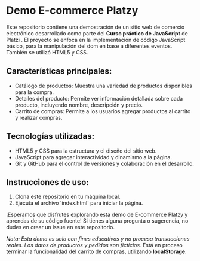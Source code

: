 ﻿# Demo E-commerce Platzy

Este repositorio contiene una demostración de un sitio web de comercio electrónico desarrollado como parte del  **Curso práctico de JavaScript** de Platzi . El proyecto se enfoca en la implementación de código JavaScript básico, para la manipulación del dom en base a diferentes eventos. También se utilizó HTML5 y CSS.

## Características principales:

-   Catálogo de productos: Muestra una variedad de productos disponibles para la compra.
-   Detalles del producto: Permite ver información detallada sobre cada producto, incluyendo nombre, descripción y precio.
-   Carrito de compras: Permite a los usuarios agregar productos al carrito y realizar compras.
## Tecnologías utilizadas:

-   HTML5 y CSS para la estructura y el diseño del sitio web.
-   JavaScript para agregar interactividad y dinamismo a la página.
-   Git y GitHub para el control de versiones y colaboración en el desarrollo.

## Instrucciones de uso:

1.  Clona este repositorio en tu máquina local.
2.  Ejecuta el archivo 'index.html' para iniciar la página.

¡Esperamos que disfrutes explorando esta demo de E-commerce Platzy y aprendas de su código fuente! Si tienes alguna pregunta o sugerencia, no dudes en crear un issue en este repositorio.

_Nota: Esta demo es solo con fines educativos y no procesa transacciones reales. Los datos de productos y pedidos son ficticios._ Está en proceso terminar la funcionalidad del carrito de compras, utilizando **localStorage**.
